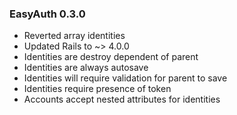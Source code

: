### EasyAuth 0.3.0

* Reverted array identities
* Updated Rails to ~> 4.0.0
* Identities are destroy dependent of parent
* Identities are always autosave
* Identities will require validation for parent to save
* Identities require presence of token
* Accounts accept nested attributes for identities
